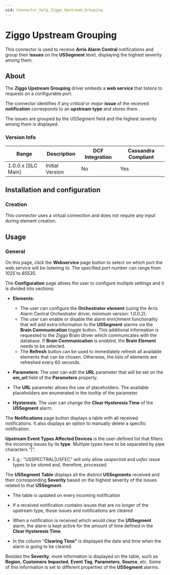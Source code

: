 ```yaml
---
uid: Connector_help_Ziggo_Upstream_Grouping
---
```


# Ziggo Upstream Grouping

This connector is used to receive **Arris Alarm Central** notifications and group their **issues** on the **USSegment** level, displaying the highest severity among them.

## About

The **Ziggo Upstream Grouping** driver embeds a **web service** that listens to requests on a configurable port.

The connector identifies if any *critical* or *major* **issue** of the received **notification** corresponds to an **upstream type** and stores them.

The issues are grouped by the USSegment field and the highest severity among them is displayed.

### Version Info

| Range | Description | DCF Integration | Cassandra Compliant |
|----------------------|-----------------|---------------------|-------------------------|
| 1.0.0.x \[SLC Main\] | Initial Version | No                  | Yes                     |

## Installation and configuration

### Creation

This connector uses a virtual connection and does not require any input during element creation.

## Usage

### General

On this page, click the **Webservice** page button to select on which port the web service will be listening to. The specified port number can range from *1025* to *65535*.

The **Configuration** page allows the user to configure multiple settings and it is divided into sections:

- **Elements**:

  - The user can configure the **Orchestrator element** (using the Arris Alarm Central Orchestrator driver, minimum version: 1.0.0.2);
  - The user can enable or disable the alarm enrichment functionality that will add extra information to the **USSegment** alarms via the **Brain Communication** toggle button. This additional information is requested to the Ziggo Brain driver which communicates with the database. If **Brain Communication** is *enabled*, the **Brain Element** needs to be selected.
  - The **Refresh** button can be used to immediately refresh all available elements that can be chosen. Otherwise, the lists of elements are refreshed every 60 seconds.

- **Parameters**: The user can edit the **URL** parameter that will be set on the **em_url** field of the **Parameters** property.

- The **URL** parameter allows the use of placeholders. The available placeholders are enumerated in the tooltip of the parameter.

- **Hysteresis**: The user can change the **Clear Hysteresis Time** of the **USSegment** alarm.

The **Notifications** page button displays a table with all received notifications. It also displays an option to manually delete a specific notification.

**Upstream Event Types Affected Devices** is the user-defined list that filters the incoming issues by its **type**. Multiple types have to be separated by pipe characters "\|".

- E.g.: "USSPECTRAL\|USFEC" will only allow *usspectral* and *usfec* issue types to be stored and, therefore, processed.

The **USSegment** **Table** displays all the distinct **USSegments** received and their corresponding **Severity** based on the highest severity of the issues related to that **USSegment**.

- The table is updated on every incoming notification

- If a received notification contains issues that are no longer of the upstream type, those issues and notifications are cleared

- When a notification is received which would clear the **USSegment** alarm, the alarm is kept active for the amount of time defined in the **Clear Hysteresis Time**.

- In the column "**Clearing Time"** is displayed the date and time when the alarm is going to be cleared.

Besides the **Severity**, more information is displayed on the table, such as **Region**, **Customers** **Impacted**, **Event** **Tag**, **Parameters**, **Source**, etc. Some of this information is set to different properties of the **USSegment** alarms.

